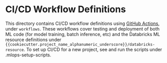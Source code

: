 # CI/CD Workflow Definitions
This directory contains CI/CD workflow definitions using [GitHub Actions](https://docs.github.com/en/actions),
under ``workflows``. These workflows cover testing and deployment of both ML code (for model training, batch inference, etc) and the 
Databricks ML resource definitions under ``{{cookiecutter.project_name_alphanumeric_underscore}}/databricks-resource``. To set up CI/CD for a new project,
see and run the scripts under .mlops-setup-scripts.
